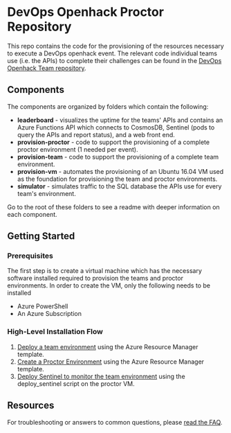 # DevOps Openhack Proctor Repository

This repo contains the code for the provisioning of the resources necessary to execute a DevOps openhack event.  The relevant code individual teams use (i.e. the APIs) to complete their challenges can be found in the [DevOps Openhack Team repository](https://github.com/Azure-Samples/openhack-devops-team/).

## Components

The components are organized by folders which contain the following:

* **leaderboard** - visualizes the uptime for the teams' APIs and contains an Azure Functions API which connects to CosmosDB, Sentinel (pods to query the APIs and report status), and a web front end.
* **provision-proctor** - code to support the provisioning of a complete proctor environment (1 needed per event).
* **provision-team** - code to support the provisioning of a complete team environment.
* **provision-vm** - automates the provisioning of an Ubuntu 16.04 VM used as the foundation for provisioning the team and proctor environments.
* **simulator** - simulates traffic to the SQL database the APIs use for every team's environment.

Go to the root of these folders to see a readme with deeper information on each component.

## Getting Started

### Prerequisites

The first step is to create a virtual machine which has the necessary software installed required to provision the teams and proctor environments.  In order to create the VM, only the following needs to be installed

* Azure PowerShell
* An Azure Subscription

### High-Level Installation Flow

1. [Deploy a team environment](./provision-vm) using the Azure Resource Manager template.
2. [Create a Proctor Environment](./provision-proctor) using the Azure Resource Manager template.
3. [Deploy Sentinel to monitor the team environment](./provision-proctor) using the deploy_sentinel script on the proctor VM.

## Resources

For troubleshooting or answers to common questions, please [read the FAQ](FAQ.md).
